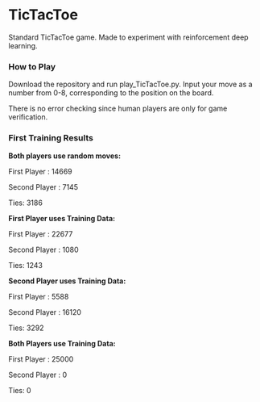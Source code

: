 # TicTacToe
Standard TicTacToe game. Made to experiment with reinforcement deep learning.


### How to Play
Download the repository and run play_TicTacToe.py. 
Input your move as a number from 0-8, corresponding to the position on the board.

There is no error checking since human players are only for game verification. 

### First Training Results

<b> Both players use random moves: </b>

First Player : 14669

Second Player : 7145

Ties: 3186


<b>First Player uses Training Data:</b>

First Player : 22677

Second Player : 1080

Ties: 1243


<b>Second Player uses Training Data:</b>

First Player : 5588

Second Player : 16120

Ties: 3292


<b>Both Players use Training Data:</b>

First Player : 25000

Second Player : 0

Ties: 0